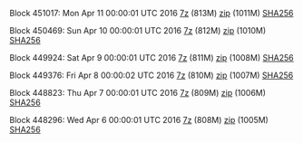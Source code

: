 Block 451017: Mon Apr 11 00:00:01 UTC 2016 [7z](https://transfer.sh/MkMQO/bootstrap.dat.20160411.7z) (813M) [zip](https://transfer.sh/ci7gG/bootstrap.dat.20160411.zip) (1011M) [SHA256](https://transfer.sh/dCDmq/sha256.txt)

Block 450469: Sun Apr 10 00:00:01 UTC 2016 [7z](https://transfer.sh/10ato7/bootstrap.dat.20160410.7z) (812M) [zip](https://transfer.sh/WBKyq/bootstrap.dat.20160410.zip) (1010M) [SHA256](https://transfer.sh/iRL3E/sha256.txt)

Block 449924: Sat Apr  9 00:00:01 UTC 2016 [7z](https://transfer.sh/SDoDl/bootstrap.dat.20160409.7z) (811M) [zip](https://transfer.sh/HTtMs/bootstrap.dat.20160409.zip) (1008M) [SHA256](https://transfer.sh/BMzoP/sha256.txt)

Block 449376: Fri Apr  8 00:00:02 UTC 2016 [7z](https://transfer.sh/11tO0C/bootstrap.dat.20160408.7z) (810M) [zip](https://transfer.sh/12uKZH/bootstrap.dat.20160408.zip) (1007M) [SHA256](https://transfer.sh/fEAB4/sha256.txt)

Block 448823: Thu Apr  7 00:00:01 UTC 2016 [7z](https://transfer.sh/RKEvP/bootstrap.dat.20160407.7z) (809M) [zip](https://transfer.sh/cBuUq/bootstrap.dat.20160407.zip) (1006M) [SHA256](https://transfer.sh/KxVdv/sha256.txt)

Block 448296: Wed Apr  6 00:00:01 UTC 2016 [7z]() (808M) [zip]() (1005M) [SHA256]()
